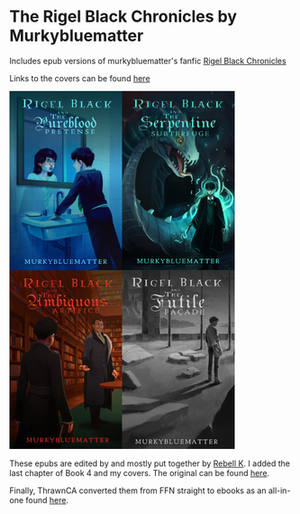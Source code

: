 # The Rigel Black Chronicles by Murkybluematter
Includes epub versions of murkybluematter's fanfic [Rigel Black Chronicles](https://www.fanfiction.net/u/3489773/murkybluematter)

Links to the covers can be found [here](https://magnificenttyger.tumblr.com/post/640770514339741696/this-art-was-not-made-by-me-most-of-the-artists)

<img src="all4covers.png" width="400">

These epubs are edited by and mostly put together by [Rebell K](https://rebell-k.tumblr.com/post/180455075430/hi-rigel-black-fans-i-have-recently-made-an-ebook). I added the last chapter of Book 4 and my covers. The original can be found [here](https://href.li/?https://drive.google.com/drive/folders/1LF99Iq9qbWIG9IVQSVQ9nwru1kweZ5bx?usp=sharing).

Finally, ThrawnCA converted them from FFN straight to ebooks as an all-in-one found [here](https://github.com/ThrawnCA/rbc-ebook/releases/tag/0.1). 

